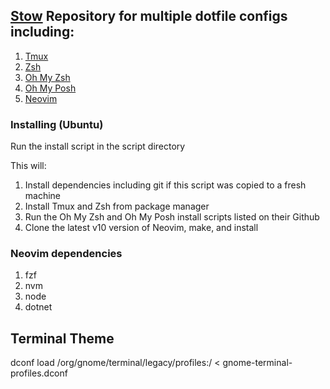 ## [Stow](https://www.gnu.org/software/stow/) Repository for multiple dotfile configs including:
1. [Tmux](https://github.com/tmux/tmux/wiki)
2. [Zsh](https://github.com/ohmyzsh/ohmyzsh/wiki/Installing-ZSH)
3. [Oh My Zsh](https://github.com/ohmyzsh/ohmyzsh/wiki)
4. [Oh My Posh](https://ohmyposh.dev/docs/)
5. [Neovim](https://github.com/neovim/neovim)

### Installing (Ubuntu)
Run the install script in the script directory

This will:
1. Install dependencies including git if this script was copied to a fresh machine
2. Install Tmux and Zsh from package manager
3. Run the Oh My Zsh and Oh My Posh install scripts listed on their Github
4. Clone the latest v10 version of Neovim, make, and install

### Neovim dependencies
1. fzf
2. nvm
3. node
4. dotnet

## Terminal Theme
dconf load /org/gnome/terminal/legacy/profiles:/ < gnome-terminal-profiles.dconf
